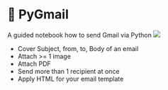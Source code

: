#  💌 PyGmail
A guided notebook how to send Gmail via Python
![](https://github.com/wallik2/PyGmail/blob/main/readmepic/cat.png?raw=true)

- Cover Subject, from, to, Body of an email
- Attach >= 1 image
- Attach PDF
- Send more than 1 recipient at once
- Apply HTML for your email template
